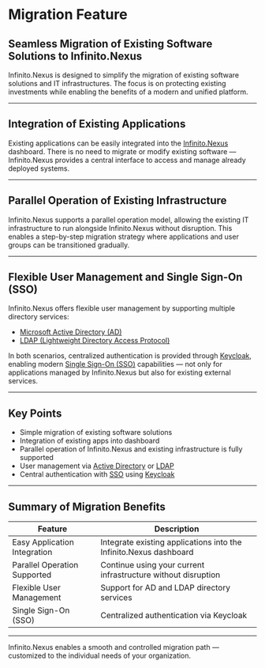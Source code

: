 # Migration Feature

## Seamless Migration of Existing Software Solutions to Infinito.Nexus

Infinito.Nexus is designed to simplify the migration of existing software solutions and IT infrastructures. The focus is on protecting existing investments while enabling the benefits of a modern and unified platform.

---

## Integration of Existing Applications

Existing applications can be easily integrated into the [Infinito.Nexus](https://example.com) dashboard. There is no need to migrate or modify existing software — Infinito.Nexus provides a central interface to access and manage already deployed systems.

---

## Parallel Operation of Existing Infrastructure

Infinito.Nexus supports a parallel operation model, allowing the existing IT infrastructure to run alongside Infinito.Nexus without disruption. This enables a step-by-step migration strategy where applications and user groups can be transitioned gradually.

---

## Flexible User Management and Single Sign-On (SSO)

Infinito.Nexus offers flexible user management by supporting multiple directory services:

- [Microsoft Active Directory (AD)](https://en.wikipedia.org/wiki/Active_Directory)
- [LDAP (Lightweight Directory Access Protocol)](https://en.wikipedia.org/wiki/Lightweight_Directory_Access_Protocol)

In both scenarios, centralized authentication is provided through [Keycloak](https://www.keycloak.org/), enabling modern [Single Sign-On (SSO)](https://en.wikipedia.org/wiki/Single_sign-on) capabilities — not only for applications managed by Infinito.Nexus but also for existing external services.

---

## Key Points

- Simple migration of existing software solutions
- Integration of existing apps into dashboard 
- Parallel operation of Infinito.Nexus and existing infrastructure is fully supported  
- User management via [Active Directory](https://en.wikipedia.org/wiki/Active_Directory) or [LDAP](https://en.wikipedia.org/wiki/Lightweight_Directory_Access_Protocol)  
- Central authentication with [SSO](https://en.wikipedia.org/wiki/Single_sign-on) using [Keycloak](https://www.keycloak.org/)  

---

## Summary of Migration Benefits

| Feature                         | Description                                                       |
|--------------------------------|-------------------------------------------------------------------|
| Easy Application Integration   | Integrate existing applications into the Infinito.Nexus dashboard         |
| Parallel Operation Supported   | Continue using your current infrastructure without disruption     |
| Flexible User Management       | Support for AD and LDAP directory services                        |
| Single Sign-On (SSO)           | Centralized authentication via Keycloak                           |

---

Infinito.Nexus enables a smooth and controlled migration path — customized to the individual needs of your organization.